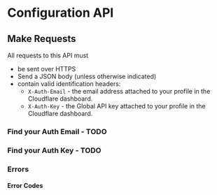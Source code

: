 # Configuration API

## Make Requests

All requests to this API must

* be sent over HTTPS
* Send a JSON body (unless otherwise indicated)
* contain valid identification headers:
	* `X-Auth-Email` - the email address attached to your profile in the Cloudflare dashboard.
	* `X-Auth-Key` - the Global API key attached to your profile in the Cloudflare dashboard.

### Find your Auth Email - TODO

### Find your Auth Key - TODO

### Errors

#### Error Codes
